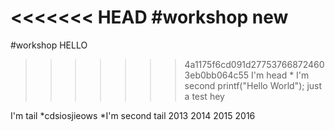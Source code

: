 <<<<<<< HEAD
#workshop new
=======
#workshop HELLO
>>>>>>> 4a1175f6cd091d277537668724603eb0bb064c55
I'm head
    * I'm second
printf("Hello World");
just a test
hey

I'm tail
    *cdsiosjieows
   *I'm second tail
   2013
   2014
   2015
   2016
